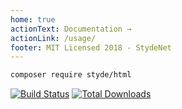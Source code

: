 ```yaml
---
home: true
actionText: Documentation →
actionLink: /usage/
footer: MIT Licensed 2018 - StydeNet
---
```

```bash
composer require styde/html
```
[![Build Status](https://travis-ci.org/StydeNet/html.svg?branch=master)](https://travis-ci.org/StydeNet/html)
[![Total Downloads](https://poser.pugx.org/styde/html/downloads)](https://packagist.org/packages/styde/html)
